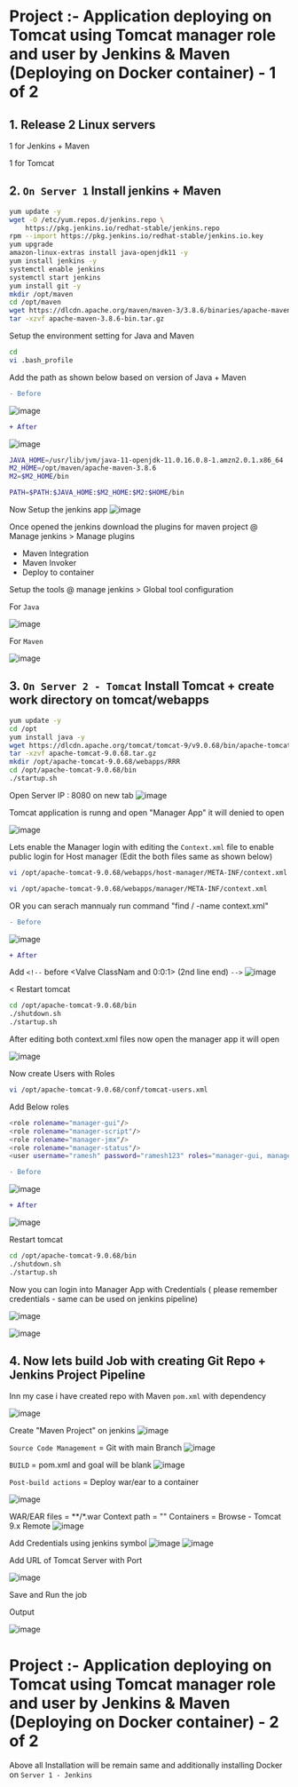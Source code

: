 # Project :- Application deploying on Tomcat using Tomcat manager role and user by Jenkins & Maven (Deploying on Docker container) - 1 of 2

## 1. Release 2 Linux servers
1 for Jenkins + Maven

1 for Tomcat

## 2. `On Server 1` Install jenkins + Maven
```sh
yum update -y
wget -O /etc/yum.repos.d/jenkins.repo \
    https://pkg.jenkins.io/redhat-stable/jenkins.repo
rpm --import https://pkg.jenkins.io/redhat-stable/jenkins.io.key
yum upgrade
amazon-linux-extras install java-openjdk11 -y
yum install jenkins -y
systemctl enable jenkins
systemctl start jenkins
yum install git -y
mkdir /opt/maven
cd /opt/maven
wget https://dlcdn.apache.org/maven/maven-3/3.8.6/binaries/apache-maven-3.8.6-bin.tar.gz
tar -xzvf apache-maven-3.8.6-bin.tar.gz
```

Setup the environment setting for Java and Maven
```sh
cd
vi .bash_profile
```

Add the path as shown below based on version of Java + Maven
```diff
- Before
```

![image](https://user-images.githubusercontent.com/111989928/199534365-046e6aa0-b0b7-419b-993b-aa106527ef3b.png)

```diff
+ After
```

![image](https://user-images.githubusercontent.com/111989928/199535469-b1bf3a7c-3cb4-47b4-97a4-9c7b40c5a4fb.png)
```sh
JAVA_HOME=/usr/lib/jvm/java-11-openjdk-11.0.16.0.8-1.amzn2.0.1.x86_64
M2_HOME=/opt/maven/apache-maven-3.8.6
M2=$M2_HOME/bin

PATH=$PATH:$JAVA_HOME:$M2_HOME:$M2:$HOME/bin
```

Now Setup the jenkins app
![image](https://user-images.githubusercontent.com/111989928/199536974-545a8c9a-e286-4591-afd4-391b9afbcb66.png)

Once opened the jenkins download the plugins for maven project @ Manage jenkins > Manage plugins

* Maven Integration
* Maven Invoker
* Deploy to container

Setup the tools @ manage jenkins > Global tool configuration

For `Java`

![image](https://user-images.githubusercontent.com/111989928/199538575-3656cd22-a254-477b-b49f-8beec3870d8b.png)

For `Maven`

![image](https://user-images.githubusercontent.com/111989928/199538740-89981c5f-c5f4-42d0-a0d5-66bfa2e685e3.png)



## 3. `On Server 2 - Tomcat` Install Tomcat + create work directory on tomcat/webapps
```sh
yum update -y
cd /opt
yum install java -y
wget https://dlcdn.apache.org/tomcat/tomcat-9/v9.0.68/bin/apache-tomcat-9.0.68.tar.gz
tar -xzvf apache-tomcat-9.0.68.tar.gz
mkdir /opt/apache-tomcat-9.0.68/webapps/RRR
cd /opt/apache-tomcat-9.0.68/bin
./startup.sh
```
Open Server IP : 8080 on new tab
![image](https://user-images.githubusercontent.com/111989928/199546600-db8acd8b-c491-4063-8ecf-6f47cca27180.png)

Tomcat application is runng and open "Manager App" it will denied to open 

![image](https://user-images.githubusercontent.com/111989928/199546993-96aa595b-12a5-4810-b928-9a2952b0129d.png)


Lets enable the Manager login with editing the `Context.xml` file to enable public login for Host manager (Edit the both files same as shown below)

```sh
vi /opt/apache-tomcat-9.0.68/webapps/host-manager/META-INF/context.xml
```
```sh
vi /opt/apache-tomcat-9.0.68/webapps/manager/META-INF/context.xml
```
OR you can serach mannualy run command "find / -name context.xml"
```diff
- Before
```
![image](https://user-images.githubusercontent.com/111989928/199543146-bd741583-aa7d-46c3-82b6-ce81f3eac789.png)
```diff
+ After
```
Add ` <!-- ` before <Valve ClassNam and 
                          0:0:1> (2nd line end) ` --> `
![image](https://user-images.githubusercontent.com/111989928/199544536-01499aef-84c4-496c-9949-525466342aef.png)
    
<
Restart tomcat
```sh
cd /opt/apache-tomcat-9.0.68/bin
./shutdown.sh
./startup.sh
```
After editing both context.xml files now open the manager app it will open
 
![image](https://user-images.githubusercontent.com/111989928/199548711-21756b74-44d2-4873-afe0-0b1b6ab5ca82.png)

 Now create Users with Roles
 ```sh
vi /opt/apache-tomcat-9.0.68/conf/tomcat-users.xml
```
Add Below roles 
```sh
<role rolename="manager-gui"/>
<role rolename="manager-script"/>
<role rolename="manager-jmx"/>
<role rolename="manager-status"/>
<user username="ramesh" password="ramesh123" roles="manager-gui, manager-script, manager-jmx, manager-status"/>
```
```diff
- Before
```
![image](https://user-images.githubusercontent.com/111989928/199549788-13e33905-5e20-40ef-af59-5bed6e54ca50.png)

```diff
+ After
```
![image](https://user-images.githubusercontent.com/111989928/199550166-9e6822b6-71e8-4eb6-99fd-aac7ca39e47c.png)

    
Restart tomcat
```sh
cd /opt/apache-tomcat-9.0.68/bin
./shutdown.sh
./startup.sh
```
Now you can login into Manager App with Credentials ( please remember credentials - same can be used on jenkins pipeline)

![image](https://user-images.githubusercontent.com/111989928/199550677-aa028f58-9827-40e2-a9bc-4e6da8310507.png)

 ![image](https://user-images.githubusercontent.com/111989928/199550879-428a3c33-5d1f-42ef-9af5-ded547fae0a0.png)
    
## 4. Now lets build Job with creating Git Repo + Jenkins Project Pipeline

Inn my case i have created repo with Maven `pom.xml` with dependency 
    
![image](https://user-images.githubusercontent.com/111989928/199551830-ca01ecb5-e7ea-402e-b045-f78841b0c266.png)


Create "Maven Project"  on jenkins
![image](https://user-images.githubusercontent.com/111989928/199551241-682cd195-09a9-4727-b573-129a37f21c29.png)

`Source Code Management` = Git with main Branch
![image](https://user-images.githubusercontent.com/111989928/199552014-0318097f-842b-43f8-8f98-0f0de28de376.png)

    
`BUILD` =  pom.xml and goal will be blank
![image](https://user-images.githubusercontent.com/111989928/199552287-ec66d95b-efab-45b1-95c4-413cb2db36ed.png)

 
`Post-build actions` = Deploy war/ear to a container
    
![image](https://user-images.githubusercontent.com/111989928/199553064-192267cd-3454-4b52-b896-fe5e7d7a5b7f.png)

    
WAR/EAR files = **/*.war
Context path = ""
Containers = Browse - Tomcat 9.x Remote
![image](https://user-images.githubusercontent.com/111989928/199553431-2b3d3254-dc69-400d-9939-27eb1f694398.png)

Add Credentials using jenkins symbol
![image](https://user-images.githubusercontent.com/111989928/199553822-e454b65a-c064-4207-a874-47aeb03a5447.png)
![image](https://user-images.githubusercontent.com/111989928/199553951-1f82967a-db6b-4dc0-8ff9-cf77c2d18a00.png)

    
Add URL of Tomcat Server with Port

![image](https://user-images.githubusercontent.com/111989928/199554059-4b5fd610-71f6-4b3d-a7d9-b1073d7bf6ef.png)
    
 Save and Run the job
 
Output
    
![image](https://user-images.githubusercontent.com/111989928/199560877-a4e5d17e-516b-476e-974a-5d3637e8fad5.png)

    

# Project :- Application deploying on Tomcat using Tomcat manager role and user by Jenkins & Maven (Deploying on Docker container) - 2 of 2

Above all Installation will be remain same and additionally installing Docker on `Server 1 - Jenkins`
```sh
